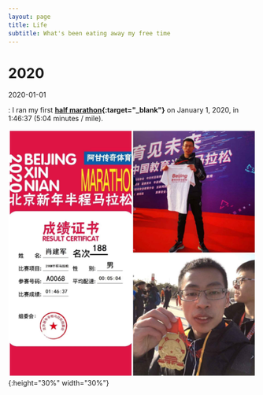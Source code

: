 ```yaml
---
layout: page
title: Life
subtitle: What's been eating away my free time
---
```



# 2020

2020-01-01

: I ran my first **[half marathon](https://en.wikipedia.org/wiki/Half_marathon){:target="_blank"}** on January 1, 2020, in 1:46:37 (5:04 minutes / mile).

![Finish the marathon for the first time](/assets/img/photos/marathon-2020-01-01.jpg){:height="30%" width="30%"}
